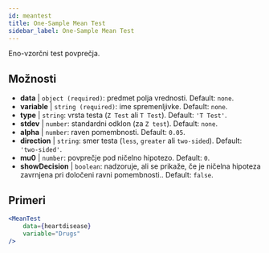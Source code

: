 ```yaml
---
id: meantest
title: One-Sample Mean Test
sidebar_label: One-Sample Mean Test
---
```


Eno-vzorčni test povprečja.

## Možnosti

* __data__ | `object (required)`: predmet polja vrednosti. Default: `none`.
* __variable__ | `string (required)`: ime spremenljivke. Default: `none`.
* __type__ | `string`: vrsta testa (`Z Test` ali `T Test`). Default: `'T Test'`.
* __stdev__ | `number`: standardni odklon (za `Z test`). Default: `none`.
* __alpha__ | `number`: raven pomembnosti. Default: `0.05`.
* __direction__ | `string`: smer testa (`less`, `greater` ali `two-sided`). Default: `'two-sided'`.
* __mu0__ | `number`: povprečje pod ničelno hipotezo. Default: `0`.
* __showDecision__ | `boolean`: nadzoruje, ali se prikaže, če je ničelna hipoteza zavrnjena pri določeni ravni pomembnosti.. Default: `false`.


## Primeri

```jsx live
<MeanTest
    data={heartdisease} 
    variable="Drugs"
/>
```
